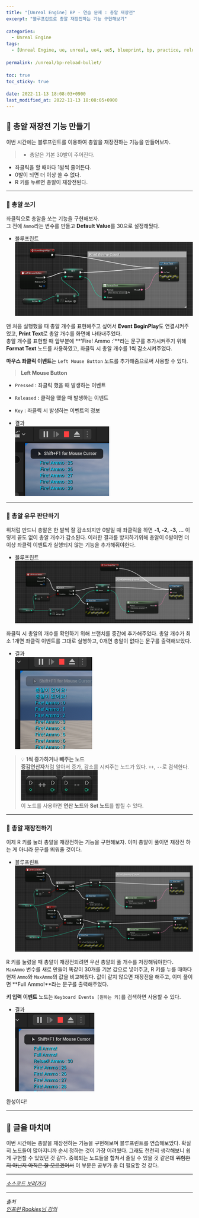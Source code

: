 ```yaml
---
title: "[Unreal Engine] BP - 연습 문제 : 총알 재장전"
excerpt: "블루프린트로 총알 재장전하는 기능 구현해보기"

categories:
  - Unreal Engine
tags:
  - [Unreal Engine, ue, unreal, ue4, ue5, blueprint, bp, practice, reload-bullet]

permalink: /unreal/bp-reload-bullet/

toc: true
toc_sticky: true

date: 2022-11-13 18:08:03+0900
last_modified_at: 2022-11-13 18:08:05+0900
---
```


## 👻 총알 재장전 기능 만들기
이번 시간에는 블루프린트를 이용하여 총알을 재장전하는 기능을 만들어보자.

> - 총알은 기본 30발이 주어진다.
- 좌클릭을 할 때마다 1발씩 줄어든다.
- 0발이 되면 더 이상 쏠 수 없다.
- R 키를 누르면 총알이 재장전된다.

***

### 🌱 총알 쏘기
좌클릭으로 총알을 쏘는 기능을 구현해보자.   
그 전에 ``` Ammo ```라는 변수를 만들고 **Default Value**를 30으로 설정해뒀다.

- 블루프린트   
![Alt Text](/assets/images/posts_img/engines/unreal/blueprint/data-control/practice/bp-reload-bullet/shooting.PNG)   

맨 처음 실행했을 때 총알 개수를 표현해주고 싶어서 **Event BeginPlay**도 연결시켜주었고, **Print Text**로 총알 개수를 화면에 나타내주었다.   
총알 개수를 표현할 때 앞부분에 **'Fire! Ammo :'**라는 문구를 추가시켜주기 위해 **Format Text** 노드를 사용하였고, 좌클릭 시 총알 개수를 1씩 감소시켜주었다.

**마우스 좌클릭 이벤트**는 ``` Left Mouse Button ``` 노드를 추가해줌으로써 사용할 수 있다.

> **Left Mouse Button**   
- ``` Pressed ``` : 좌클릭 했을 때 발생하는 이벤트
- ``` Released ``` : 클릭을 뗐을 때 발생하는 이벤트
- ``` Key ``` : 좌클릭 시 발생하는 이벤트의 정보

- 결과   
![Alt Text](/assets/images/posts_img/engines/unreal/blueprint/data-control/practice/bp-reload-bullet/shooting-result.PNG)   

***

### 🌱 총알 유무 판단하기
위처럼 만드니 총알은 한 발씩 잘 감소되지만 0발일 때 좌클릭을 하면 **-1, -2, -3, ...** 이렇게 끝도 없이 총알 개수가 감소된다. 이러한 결과를 방지하기위해 총알이 0발이면 더이상 좌클릭 이벤트가 실행되지 않는 기능을 추가해줘야한다.

- 블루프린트   
![Alt Text](/assets/images/posts_img/engines/unreal/blueprint/data-control/practice/bp-reload-bullet/no-bullet.PNG)   

좌클릭 시 총알의 개수를 확인하기 위해 브랜치를 중간에 추가해주었다. 총알 개수가 최소 1개면 좌클릭 이벤트를 그대로 실행하고, 0개면 총알이 없다는 문구를 출력해보았다.

- 결과   
![Alt Text](/assets/images/posts_img/engines/unreal/blueprint/data-control/practice/bp-reload-bullet/no-bullet-result.PNG)   

> 💡 **1씩 증가하거나 빼주는 노드**   
**증감연산자**처럼 알아서 증가, 감소를 시켜주는 노드가 있다. ``` ++ ```, ``` -- ```로 검색한다.   
![Alt Text](/assets/images/posts_img/engines/unreal/blueprint/data-control/practice/bp-reload-bullet/inc-dec.PNG)   
이 노드를 사용하면 **연산 노드**와 **Set 노드**를 합칠 수 있다.

***

### 🌱 총알 재장전하기
이제 R 키를 눌러 총알을 재장전하는 기능을 구현해보자. 이미 총알이 풀이면 재장전 하는 게 아니라 문구를 띄워줄 것이다.

- 블루프린트   
![Alt Text](/assets/images/posts_img/engines/unreal/blueprint/data-control/practice/bp-reload-bullet/reload-bullet.PNG)   

R 키를 눌렀을 때 총알이 재장전되려면 우선 총알의 풀 개수를 저장해둬야한다. ``` MaxAmmo ``` 변수를 새로 만들어 똑같이 30개를 기본 값으로 넣어주고, R 키를 누를 때마다 현재 ``` Ammo ```와 ``` MaxAmmo ```의 값을 비교해줬다. 값이 같지 않으면 재장전을 해주고, 이미 풀이면 **Full Ammo!**라는 문구를 출력해주었다.

**키 입력 이벤트** 노드는 ``` Keyboard Events [원하는 키] ```를 검색하면 사용할 수 있다.

- 결과   
![Alt Text](/assets/images/posts_img/engines/unreal/blueprint/data-control/practice/bp-reload-bullet/reload-bullet-result.PNG)   

완성이다!

***

## 👻 글을 마치며
이번 시간에는 총알을 재장전하는 기능을 구현해보며 블루프린트를 연습해보았다. 확실히 노드들이 많아지니까 순서 정하는 것이 가장 어려웠다. 그래도 천천히 생각해보니 쉽게 구현할 수 있었던 것 같다. 중복되는 노드들을 합쳐서 줄일 수 있을 것 같은데 ~~위험한지 아닌지 아직은 잘 모르겠어서~~ 이 부분은 공부가 좀 더 필요할 것 같다.

***

_[소스코드 보러가기](https://github.com/choi-dan-di/study_ue/tree/main/UE5/data-control/practice/BP_ReloadBullet)_

***

_출처_   
_[인프런 Rookies님 강의](https://inf.run/TSqC)_   